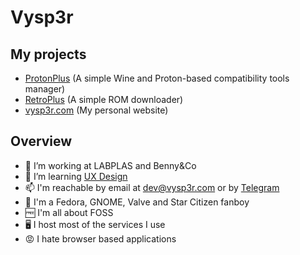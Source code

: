 # Vysp3r

## My projects
- [ProtonPlus](https://github.com/Vysp3r/ProtonPlus) (A simple Wine and Proton-based compatibility tools manager)
- [RetroPlus](https://github.com/Vysp3r/RetroPlus) (A simple ROM downloader)
- [vysp3r.com](https://github.com/Vysp3r/vysp3r.com) (My personal website)

## Overview

- 🔭 I’m working at LABPLAS and Benny&Co
- 🌱 I’m learning [UX Design](https://www.coursera.org/professional-certificates/google-ux-design)
- 📫 I'm reachable by email at [dev@vysp3r.com](mailto:dev@vysp3r.com) or by [Telegram](https://t.me/Vysp3r)
- 🤩 I'm a Fedora, GNOME, Valve and Star Citizen fanboy
- 🆓 I'm all about FOSS
- 🖥️ I host most of the services I use
- 😡 I hate browser based applications
